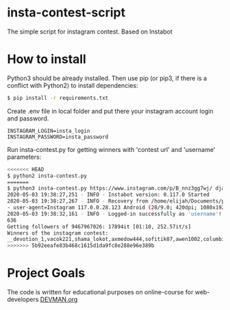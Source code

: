 # insta-contest-script
The simple script for instagram contest. Based on Instabot
# How to install
Python3 should be already installed. Then use pip (or pip3, if there is a conflict with Python2) to install dependencies:
```bash
$ pip install -r requirements.txt
```
Create .env file in local folder and put there your instagram account login and password.
```text
INSTAGRAM_LOGIN=insta_login
INSTAGRAM_PASSWORD=insta_password
```
Run insta-contest.py for getting winners with 'contest url' and 'username' parameters:
```bash
<<<<<<< HEAD
$ python2 insta-contest.py
=======
$ python3 insta-contest.py https://www.instagram.com/p/B_nnz3gg7wj/ djakam_style
2020-05-03 19:38:27,251 - INFO - Instabot version: 0.117.0 Started
2020-05-03 19:38:27,267 - INFO - Recovery from /home/elijah/Documents/projects/insta-contest-script/config/cosmo_vibes2020_uuid_and_cookie.json: COOKIE True - UUIDs True - TIMING, DEVICE and ...
- user-agent=Instagram 117.0.0.28.123 Android (28/9.0; 420dpi; 1080x1920; OnePlus; ONEPLUS A3003; OnePlus3; qcom; en_US; 180322800)
2020-05-03 19:38:32,161 - INFO - Logged-in successfully as 'username'!
636
Getting followers of 9467967026: 17894it [01:10, 252.57it/s]
Winners of the instagram contest: 
__devotion_1,vacok221,shama_lokot,axmedow444,sofitik07,awen1002,columbiec_01,_ibragimov500_,ahmed_asadulaev,ocmanovvv.official,magomedov.303,islam00768,xamza.60,magomedbegov13,vazi.20,davud0518,_alkhamatov,_z_a_m_i_r_500
>>>>>>> 5b92eeafe83b468c1615d1da9fc8e288e96e389b
```
# Project Goals
The code is written for educational purposes on online-course for web-developers [DEVMAN.org](https://devman.org)
